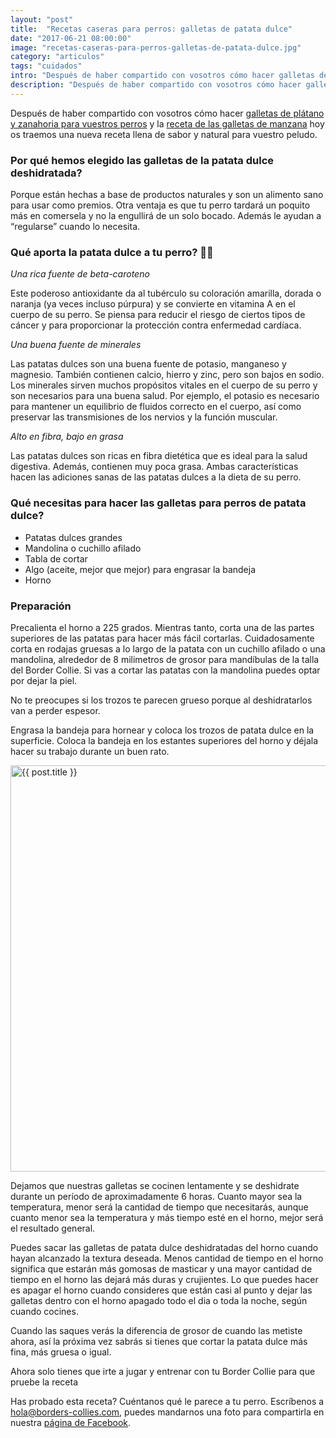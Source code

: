 ```yaml
---
layout: "post"
title:  "Recetas caseras para perros: galletas de patata dulce"
date: "2017-06-21 08:00:00"
image: "recetas-caseras-para-perros-galletas-de-patata-dulce.jpg"
category: "articulos"
tags: "cuidados"
intro: "Después de haber compartido con vosotros cómo hacer galletas de plátano y zanahoria para vuestros perros y la receta de las galletas de manzana hoy os traemos una nueva receta llena de sabor y natural para vuestro peludo."
description: "Después de haber compartido con vosotros cómo hacer galletas de plátano y zanahoria para vuestros perros y la receta de las galletas de manzana hoy os traemos una nueva receta llena de sabor y natural para vuestro peludo."
---
```


Después de haber compartido con vosotros cómo hacer [galletas de plátano y zanahoria para vuestros perros](http://www.borders-collies.com/recetas-caseras-para-perros-galletas-de-platano-y-zanahoria/) y la [receta de las galletas de manzana](http://www.borders-collies.com/recetas-caseras-para-perros-galletas-de-manzana/) hoy os traemos una nueva receta llena de sabor y natural para vuestro peludo.

### Por qué hemos elegido las galletas de la patata dulce deshidratada?

Porque están hechas a base de productos naturales y son un alimento sano para usar como premios.
Otra ventaja es que tu perro tardará un poquito más en comersela y no la engullirá de un solo bocado. Además le ayudan a “regularse” cuando lo necesita.

### Qué aporta la patata dulce a tu perro? 🍠🍠

_Una rica fuente de beta-caroteno_

Este poderoso antioxidante da al tubérculo su coloración amarilla, dorada o naranja (ya veces incluso púrpura) y se convierte en vitamina A en el cuerpo de su perro. Se piensa para reducir el riesgo de ciertos tipos de cáncer y para proporcionar la protección contra enfermedad cardíaca.

_Una buena fuente de minerales_

Las patatas dulces son una buena fuente de potasio, manganeso y magnesio. También contienen calcio, hierro y zinc, pero son bajos en sodio. Los minerales sirven muchos propósitos vitales en el cuerpo de su perro y son necesarios para una buena salud. Por ejemplo, el potasio es necesario para mantener un equilibrio de fluidos correcto en el cuerpo, así como preservar las transmisiones de los nervios y la función muscular.

_Alto en fibra, bajo en grasa_

Las patatas dulces son ricas en fibra dietética que es ideal para la salud digestiva. Además, contienen muy poca grasa. Ambas características hacen las adiciones sanas de las patatas dulces a la dieta de su perro.

### Qué necesitas para hacer las galletas para perros de patata dulce?   

- Patatas dulces grandes
- Mandolina o cuchillo afilado
- Tabla de cortar
- Algo (aceite, mejor que mejor) para engrasar la bandeja
- Horno

### Preparación

Precalienta el horno a 225 grados. Mientras tanto, corta una de las partes superiores de las patatas para hacer más fácil cortarlas. Cuidadosamente corta en rodajas gruesas a lo largo de la patata con un cuchillo afilado o una mandolina, alrededor de 8 milimetros de grosor para mandíbulas de la talla del Border Collie. Si vas a cortar las patatas con la mandolina puedes optar por dejar la piel.

No te preocupes si los trozos te parecen grueso porque al deshidratarlos van a perder espesor.

Engrasa la bandeja para hornear y coloca los trozos de patata dulce en la superficie. Coloca la bandeja en los estantes superiores del horno y déjala hacer su trabajo durante un buen rato.

<div class="text-center">
 <img src= "{{site.url}}/assets/img/articulos/galletas-de-patata-dulce-para-perros.jpg" width="650" height="auto" alt="{{ post.title }}">
</div>

Dejamos que nuestras galletas se cocinen lentamente y se deshidrate durante un período de aproximadamente 6 horas. Cuanto mayor sea la temperatura, menor será la cantidad de tiempo que necesitarás, aunque cuanto menor sea la temperatura y más tiempo esté en el horno, mejor será el resultado general.

Puedes sacar las galletas de patata dulce deshidratadas del horno cuando hayan alcanzado la textura deseada. Menos cantidad de tiempo en el horno significa que estarán más gomosas de masticar y una mayor cantidad de tiempo en el horno las dejará más duras y crujientes. Lo que puedes hacer es apagar el horno cuando consideres que están casi al punto y dejar las galletas dentro con el horno apagado todo el dia o toda la noche, según cuando cocines.  

Cuando las saques verás la diferencia de grosor de cuando las metiste ahora, así la próxima vez sabrás si tienes que cortar la patata dulce más fina, más gruesa o igual.

Ahora solo tienes que irte a jugar y entrenar con tu Border Collie para que pruebe la receta

Has probado esta receta? Cuéntanos qué le parece a tu perro. Escríbenos a hola@borders-collies.com, puedes mandarnos una foto para compartirla en nuestra [página de Facebook](https://www.facebook.com/borderscolliescom/).
